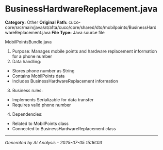 # BusinessHardwareReplacement.java

**Category:** Other
**Original Path:** cuco-core/src/main/java/at/a1ta/cuco/core/shared/dto/mobilpoints/BusinessHardwareReplacement.java
**File Type:** Java source file

MobilPointsBundle.java
1. Purpose: Manages mobile points and hardware replacement information for a phone number
2. Data handling:
- Stores phone number as String
- Contains MobilPoints data
- Includes BusinessHardwareReplacement information
3. Business rules:
- Implements Serializable for data transfer
- Requires valid phone number
4. Dependencies:
- Related to MobilPoints class
- Connected to BusinessHardwareReplacement class

---
*Generated by AI Analysis - 2025-07-05 15:16:03*
